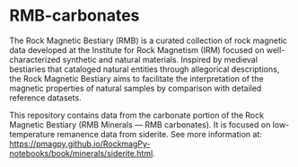 # RMB-carbonates

The Rock Magnetic Bestiary (RMB) is a curated collection of rock magnetic data developed at the Institute for Rock Magnetism (IRM) focused on well-characterized synthetic and natural materials. Inspired by medieval bestiaries that cataloged natural entities through allegorical descriptions, the Rock Magnetic Bestiary aims to facilitate the interpretation of the magnetic properties of natural samples by comparison with detailed reference datasets.

This repository contains data from the carbonate portion of the Rock Magnetic Bestiary (RMB Minerals — RMB carbonates). It is focused on low-temperature remanence data from siderite. See more information at: https://pmagpy.github.io/RockmagPy-notebooks/book/minerals/siderite.html.

